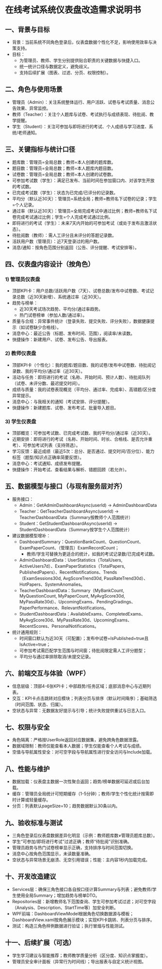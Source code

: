 # 在线考试系统仪表盘改造需求说明书

## 一、背景与目标
- 背景：当前系统不同角色登录后，仪表盘数据个性化不足，影响使用效率与决策支持。
- 目标：
  - 为管理员、教师、学生分别提供贴合职责的关键数据与快捷入口。
  - 统一统计口径与数据定义，避免歧义。
  - 支持后续扩展（图表、过滤、分页、权限控制）。

## 二、角色与使用场景
- 管理员（Admin）：关注系统整体运行、用户活跃、试卷与考试质量、消息公告效果、异常监控。
- 教师（Teacher）：关注个人题库与试卷、考试执行与成绩表现、待批阅、教学提醒。
- 学生（Student）：关注可参加与即将进行的考试、个人成绩与学习进度、系统/老师通知。

## 三、关键指标与统计口径
- 题库数：管理员=全局总数；教师=本人创建的题库数。
- 题目数：管理员=全局总数；教师=本人题库内题目数。
- 试卷数：管理员=全局总数；教师=本人创建的试卷数。
- 可参加考试数（学生）：满足已发布、当前时间在参加窗口内、对该学生开放的考试数。
- 已完成考试数（学生）：状态为已完成/已评分的记录数。
- 平均分（默认近30天）：管理员=系统全局；教师=教师名下试卷的记录；学生=个人记录。
- 通过率（默认近30天）：管理员=全局完成考试中通过比例；教师=教师名下试卷完成考试通过比例；学生=个人完成考试通过比例。
- 即将进行的考试（学生）：未来7天内开始的可参加考试（或处于发布且激活状态）。
- 待批阅数（教师）：需人工评分且未评分的答题记录数。
- 活跃用户数（管理员）：近7天登录过的用户数。
- 消息/通知：按角色范围分别返回（公告、评分提醒、考试安排等）。

## 四、仪表盘内容设计（按角色）
### 1) 管理员仪表盘
- 顶部KPI卡：用户总数/活跃用户数（7天）、试卷总数/发布中试卷数、考试记录总数（近30天新增）、系统通过率（近30天）。
- 趋势与榜单：
  - 近30天考试场次趋势、平均分/通过率趋势。
  - 热门试卷榜单（参加人数/通过率）。
- 质量与合规：异常事件统计（登录失败、提交失败、评分失败），数据健康提示（如试卷缺少合格线）。
- 消息中心：最近公告（标题、发布时间、范围），阅读率/未读数。
- 快捷操作：新建用户、试卷、发布公告、导出报表。

### 2) 教师仪表盘
- 顶部KPI卡（个性化）：我的题库/题目数、我的试卷/发布中试卷数、待批阅记录数、我的平均分/通过率（近30天）。
- 活动与任务：即将进行的考试（名称、开始时间、预计人数）、待批阅队列（试卷、未评分数、最迟提交时间）。
- 成绩与质量：我的试卷表现概览（平均分、通过率、完成率）、高错题/区分度异常提示。
- 消息中心：与我相关的通知（考试安排、评分提醒）。
- 快捷操作：新建题库、试卷、发布考试、批量导入题目。

### 3) 学生仪表盘
- 顶部概览：可参加考试数、已完成考试数、我的平均分/通过率（近30天）。
- 近期安排：即将进行的考试（名称、开始时间、时长、合格线、是否允许重考）、可参加考试列表（支持筛选）。
- 学习反馈：最近成绩（最近5次：总分、是否通过、提交时间/百分位）、能力标签（题型/知识点正确率简要反馈）。
- 消息中心：考试通知、成绩发布提醒。
- 快捷操作：开始考试、查看结果与解析、错题回顾（若允许）。

## 五、数据模型与接口（与现有服务层对齐）
- 服务接口：
  - Admin：GetAdminDashboardAsync(userId) → AdminDashboardData
  - Teacher：GetTeacherDashboardAsync(userId) → TeacherDashboardData（Summary按教师个人范围统计）
  - Student：GetStudentDashboardAsync(userId) → StudentDashboardData（Summary按学生个人范围统计）
- 建议数据模型增补：
  - DashboardSummary：QuestionBankCount、QuestionCount、ExamPaperCount、（管理员）ExamRecordCount；
    - 教师/学生可替换为更适合的统计，如我的考试记录数/已完成考试数。
  - AdminDashboardData：UserStatistics（TotalUsers, ActiveUsers7d）、ExamPaperStatistics（TotalPapers, PublishedPapers）、RecentNotifications、Trends（ExamSessions30d, AvgScoreTrend30d, PassRateTrend30d）、HotPapers、SystemAnomalies。
  - TeacherDashboardData：Summary（MyBankCount, MyQuestionCount, MyPaperCount, MyAvgScore30d, MyPassRate30d）、UpcomingExams、PendingGradings、PaperPerformance、RelevantNotifications。
  - StudentDashboardData：AvailableExams、CompletedExams、MyAvgScore30d、MyPassRate30d、UpcomingExams、RecentScores、PersonalNotifications。
- 统计通用规则：
  - 时间窗口默认为近30天（可配置）；发布中试卷=IsPublished=true且IsActive=true；
  - 可参加考试需匹配学生范围与时间窗；待批阅限定需人工评分题型；
  - 平均分与通过率排除取消/未提交记录。

## 六、前端交互与体验（WPF）
- 信息层级：顶部4-6张KPI卡；中部趋势/任务区域；底部消息中心与近期列表。
- 交互：KPI卡点击跳转对应模块；列表分页与排序（默认时间降序）；基础筛选（时间范围、状态、归属）。
- 空状态与异常：无数据友好提示与引导；统计失败提供重试与日志入口。

## 七、权限与安全
- 角色隔离：严格按UserRole返回对应数据集，避免跨角色数据泄露。
- 数据域限制：教师仅能查看本人数据；学生仅能查看个人考试与成绩。
- 空值与导航属性安全：对可空字段与导航属性进行安全访问与Include加载。

## 八、性能与维护
- 数据加载：仪表盘主数据一次性聚合返回；趋势/榜单数据可延迟或后台加载。
- 缓存：管理员全局统计可短期缓存（1-5分钟）；教师/学生个性化统计按需即时计算或轻量缓存。
- 分页：列表默认pageSize=10；趋势数据默认30条以内。

## 九、验收标准与测试
- 三角色登录后仪表盘数据差异化明显（示例：教师题库数≠管理员题库总数）。
- 学生“可参加/即将进行考试”过滤正确；教师“待批阅”识别准确。
- 管理员趋势与热门试卷榜单显示正确，支持排序与时间范围切换。
- 消息中心按角色范围显示，未读数量准确。
- 空状态与异常场景无崩溃、无空引用错误；性能：主内容1秒内加载完成。

## 十、开发改造建议
- Services层：确保三角色接口各自按口径计算Summary与列表；避免教师/学生使用全局Summary；增加趋势与榜单DTO。
- Repositories层：新增教师名下范围查询、学生可参加考试过滤；对可空字段（Analysis、Description、StartTime等）加安全判断。
- WPF前端：DashboardViewModel根据角色切换数据源与模板；DashboardView.xaml按角色展示模块；实现KPI卡跳转、列表分页与排序。
- 测试：构造三角色样例数据进行验证；执行冒烟与性能测试。

## 十一、后续扩展（可选）
- 学生学习建议与智能推荐；教师教学质量分析（区分度、知识点掌握度）。
- 管理员安全审计面板（异常行为时间线）；导出报表与自定义统计视图。